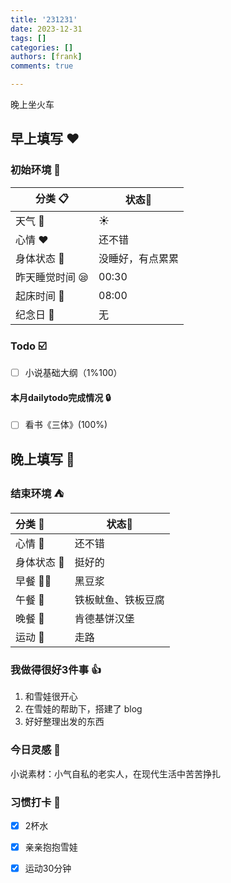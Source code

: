 ```yaml
---
title: '231231'
date: 2023-12-31
tags: []
categories: []
authors: [frank]
comments: true

---
```


晚上坐火车
<!-- more -->

## 早上填写 :heart:

### 初始环境 :european_castle:

| 分类 :clipboard:                   | 状态:stars:      |
| ---------------------------------- | ---------------- |
| 天气 :penguin:                     | :sunny:          |
| 心情 :heart:                       | 还不错           |
| 身体状态 :information_desk_person: | 没睡好，有点累累 |
| 昨天睡觉时间 :sleepy:              | 00:30            |
| 起床时间 :couple_with_heart:       | 08:00            |
| 纪念日 :calendar:                  | 无               |

### Todo :ballot_box_with_check:

- [ ] 小说基础大纲（1%100）

#### 本月dailytodo完成情况 :lock:

- [ ] 看书《三体》(100%)

## 晚上填写 :bridge_at_night:

### 结束环境 :tent:

| 分类 :blue_book:                   | 状态:stars:        |
| :--------------------------------- | ------------------ |
| 心情 :heartbeat:                   | 还不错             |
| 身体状态 :information_desk_person: | 挺好的             |
| 早餐 :egg::bread:                  | 黑豆浆             |
| 午餐 :stew:                        | 铁板鱿鱼、铁板豆腐 |
| 晚餐 :sushi:                       | 肯德基饼汉堡       |
| 运动 :dancers:                     | 走路               |

### 我做得很好3件事 :thumbsup:

1. 和雪娃很开心
2. 在雪娃的帮助下，搭建了 blog
3. 好好整理出发的东西

### 今日灵感 :thought_balloon:

小说素材：小气自私的老实人，在现代生活中苦苦挣扎

### 习惯打卡 :high_brightness:

- [x] 2杯水
- [x] 亲亲抱抱雪娃
- [x] 运动30分钟

